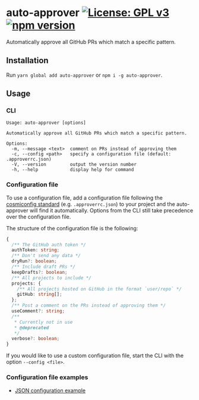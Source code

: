 # auto-approver [![License: GPL v3](https://img.shields.io/badge/License-GPLv3-blue.svg)](https://www.gnu.org/licenses/gpl-3.0) [![npm version](https://img.shields.io/npm/v/auto-approver.svg?style=flat)](https://www.npmjs.com/package/auto-approver)

Automatically approve all GitHub PRs which match a specific pattern.

## Installation

Run `yarn global add auto-approver` or `npm i -g auto-approver`.

## Usage

### CLI

```
Usage: auto-approver [options]

Automatically approve all GitHub PRs which match a specific pattern.

Options:
  -m, --message <text>  comment on PRs instead of approving them
  -c, --config <path>   specify a configuration file (default: .approverrc.json)
  -V, --version         output the version number
  -h, --help            display help for command
```

### Configuration file

To use a configuration file, add a configuration file following the [cosmiconfig standard](https://github.com/davidtheclark/cosmiconfig#cosmiconfig) (e.g. `.approverrc.json`) to your project and the auto-approver will find it automatically. Options from the CLI still take precedence over the configuration file.

The structure of the configuration file is the following:

```ts
{
  /** The GitHub auth token */
  authToken: string;
  /** Don't send any data */
  dryRun?: boolean;
  /** Include draft PRs */
  keepDrafts?: boolean;
  /** All projects to include */
  projects: {
    /** All projects hosted on GitHub in the format `user/repo` */
    gitHub: string[];
  };
  /** Post a comment on the PRs instead of approving them */
  useComment?: string;
  /**
   * Currently not in use
   * @deprecated
   */
  verbose?: boolean;
}
```

If you would like to use a custom configuration file, start the CLI with the option `--config <file>`.

### Configuration file examples

- [JSON configuration example](./.approverrc.example.json)
